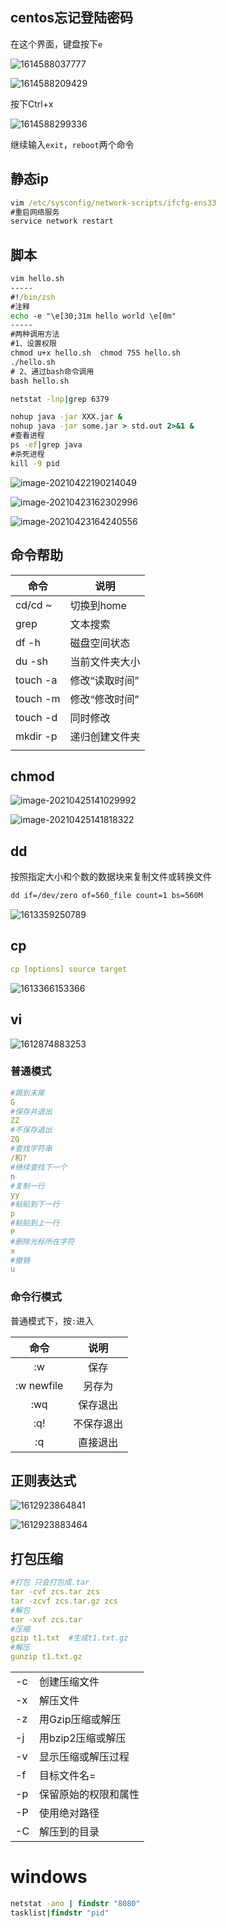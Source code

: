 ## centos忘记登陆密码

在这个界面，键盘按下`e`

![1614588037777](Linux%E5%AD%A6%E4%B9%A0/1614588037777.png)

![1614588209429](Linux%E5%AD%A6%E4%B9%A0/1614588209429.png)

按下Ctrl+x

![1614588299336](Linux%E5%AD%A6%E4%B9%A0/1614588299336.png)

继续输入`exit`，`reboot`两个命令

## 静态ip

```cmd
vim /etc/sysconfig/network-scripts/ifcfg-ens33
#重启网络服务
service network restart
```

## 脚本

```cmd
vim hello.sh
-----
#!/bin/zsh
#注释
echo -e "\e[30;31m hello world \e[0m"
-----
#两种调用方法
#1、设置权限
chmod u+x hello.sh  chmod 755 hello.sh
./hello.sh
# 2、通过bash命令调用
bash hello.sh

netstat -lnp|grep 6379
```



```cmd
nohup java -jar XXX.jar &
nohup java -jar some.jar > std.out 2>&1 &
#查看进程
ps -ef|grep java
#杀死进程
kill -9 pid
```

![image-20210422190214049](/Users/zcs/Java-notebook/basic/Linux学习/008i3skNly1gpsr10nqjmj31700p4diz.jpg)

![image-20210423162302996](/Users/zcs/Java-notebook/basic/Linux学习/008i3skNly1gptr6wg34jj311y0hywn1.jpg)



![image-20210423164240556](/Users/zcs/Java-notebook/basic/Linux学习/008i3skNly1gptrr8qp1rj30uo0m2jyp.jpg)



## 命令帮助

| 命令     | 说明           |
| -------- | -------------- |
| cd/cd ~  | 切换到home     |
| grep     | 文本搜索       |
| df -h    | 磁盘空间状态   |
| du -sh   | 当前文件夹大小 |
| touch -a | 修改“读取时间” |
| touch -m | 修改“修改时间” |
| touch -d | 同时修改       |
| mkdir -p | 递归创建文件夹 |
|          |                |

## chmod

![image-20210425141029992](/Users/zcs/Java-notebook/basic/Linux学习/image-20210425141029992.png)



![image-20210425141818322](/Users/zcs/Java-notebook/basic/Linux学习/image-20210425141818322.png)

## dd

按照指定大小和个数的数据块来复制文件或转换文件

```xml
dd if=/dev/zero of=560_file count=1 bs=560M
```

![1613359250789](Linux%E5%AD%A6%E4%B9%A0/1613359250789.png)

## cp

```yml
cp [options] source target
```



![1613366153366](Linux%E5%AD%A6%E4%B9%A0/1613366153366.png)

## vi

![1612874883253](Linux%E5%AD%A6%E4%B9%A0/1612874883253.png)

### 普通模式

```yml
#跳到末尾
G
#保存并退出
ZZ
#不保存退出
ZQ
#查找字符串
/和?
#继续查找下一个
n
#复制一行
yy
#粘贴到下一行
p
#粘贴到上一行
P
#删除光标所在字符
x
#撤销
u
```

### 命令行模式

普通模式下，按`:`进入

|    命令    |    说明    |
| :--------: | :--------: |
|     :w     |    保存    |
| :w newfile |   另存为   |
|    :wq     |  保存退出  |
|    :q!     | 不保存退出 |
|     :q     |  直接退出  |

## 正则表达式

![1612923864841](Linux%E5%AD%A6%E4%B9%A0/1612923864841.png)

![1612923883464](Linux%E5%AD%A6%E4%B9%A0/1612923883464.png)



## 打包压缩

```yml
#打包 只会打包成.tar
tar -cvf zcs.tar zcs
tar -zcvf zcs.tar.gz zcs
#解包
tar -xvf zcs.tar
#压缩
gzip t1.txt  #生成t1.txt.gz
#解压
gunzip t1.txt.gz
```



|      |                      |
| ---- | -------------------- |
| -c   | 创建压缩文件         |
| -x   | 解压文件             |
| -z   | 用Gzip压缩或解压     |
| -j   | 用bzip2压缩或解压    |
| -v   | 显示压缩或解压过程   |
| -f   | 目标文件名=          |
| -p   | 保留原始的权限和属性 |
| -P   | 使用绝对路径         |
| -C   | 解压到的目录         |











# windows

```cmd
netstat -ano | findstr "8080"
tasklist|findstr "pid"
```











